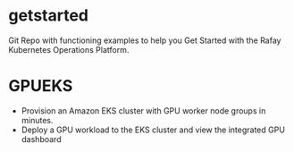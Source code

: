 # getstarted
Git Repo with functioning examples to help you Get Started with the Rafay Kubernetes Operations Platform. 

# GPUEKS
- Provision an Amazon EKS cluster with GPU worker node groups in minutes. 
- Deploy a GPU workload to the EKS cluster and view the integrated GPU dashboard 
